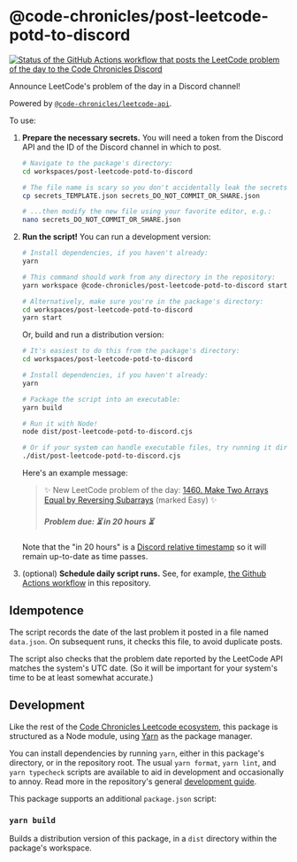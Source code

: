 # @code-chronicles/post-leetcode-potd-to-discord

[![Status of the GitHub Actions workflow that posts the LeetCode problem of the day to the Code Chronicles Discord](https://github.com/code-chronicles-code/leetcode-curriculum/actions/workflows/post-leetcode-potd-to-discord.yml/badge.svg)](https://github.com/code-chronicles-code/leetcode-curriculum/actions/workflows/post-leetcode-potd-to-discord.yml)

Announce LeetCode's problem of the day in a Discord channel!

Powered by [`@code-chronicles/leetcode-api`](../leetcode-api/).

To use:

1. **Prepare the necessary secrets.** You will need a token from the Discord API and the ID of the Discord channel in which to post.

   ```sh
   # Navigate to the package's directory:
   cd workspaces/post-leetcode-potd-to-discord

   # The file name is scary so you don't accidentally leak the secrets:
   cp secrets_TEMPLATE.json secrets_DO_NOT_COMMIT_OR_SHARE.json

   # ...then modify the new file using your favorite editor, e.g.:
   nano secrets_DO_NOT_COMMIT_OR_SHARE.json
   ```

2. **Run the script!** You can run a development version:

   ```sh
   # Install dependencies, if you haven't already:
   yarn

   # This command should work from any directory in the repository:
   yarn workspace @code-chronicles/post-leetcode-potd-to-discord start

   # Alternatively, make sure you're in the package's directory:
   cd workspaces/post-leetcode-potd-to-discord
   yarn start
   ```

   Or, build and run a distribution version:

   ```sh
   # It's easiest to do this from the package's directory:
   cd workspaces/post-leetcode-potd-to-discord

   # Install dependencies, if you haven't already:
   yarn

   # Package the script into an executable:
   yarn build

   # Run it with Node!
   node dist/post-leetcode-potd-to-discord.cjs

   # Or if your system can handle executable files, try running it directly:
   ./dist/post-leetcode-potd-to-discord.cjs
   ```

   Here's an example message:

   <!-- prettier-ignore-start -->
   <!-- The two spaces at the end of the next line are intentional and necessary for rendering a single line break. -->

   > ✨ New LeetCode problem of the day: [1460. Make Two Arrays Equal by Reversing Subarrays](https://leetcode.com/problems/make-two-arrays-equal-by-reversing-subarrays/) (marked Easy) ✨
   >
   > ##### Problem due: ⏳ in 20 hours ⏳

   Note that the "in 20 hours" is a [Discord relative timestamp](https://discord.com/developers/docs/reference#message-formatting-timestamp-styles) so it will remain up-to-date as time passes.

   <!-- prettier-ignore-end -->

3. (optional) **Schedule daily script runs.** See, for example, [the Github Actions workflow](../../.github/workflows/post-leetcode-potd-to-discord.yml) in this repository.

## Idempotence

The script records the date of the last problem it posted in a file named `data.json`. On subsequent runs, it checks this file, to avoid duplicate posts.

The script also checks that the problem date reported by the LeetCode API matches the system's UTC date. (So it will be important for your system's time to be at least somewhat accurate.)

## Development

Like the rest of the [Code Chronicles Leetcode ecosystem](../../), this package is structured as a Node module, using [Yarn](https://yarnpkg.com/) as the package manager.

You can install dependencies by running `yarn`, either in this package's directory, or in the repository root. The usual `yarn format`, `yarn lint`, and `yarn typecheck` scripts are available to aid in development and occasionally to annoy. Read more in the repository's general [development guide](../../DEVELOPMENT.md).

This package supports an additional `package.json` script:

### `yarn build`

Builds a distribution version of this package, in a `dist` directory within the package's workspace.
